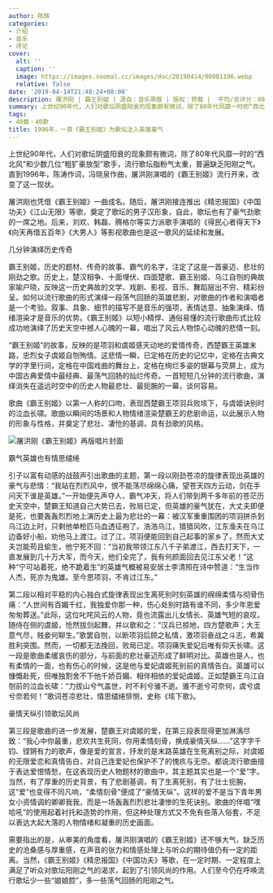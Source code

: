 ```yaml
---
author: 陈辉
categories:
- 介绍
- 音乐
- 评论
cover:
  alt: ''
  caption: ''
  image: https://images.soomal.cc/images/doc/20190414/00081196.webp
  relative: false
date: '2019-04-14T21:48:24+08:00'
description: 屠洪刚 | 霸王别姬 | 源自：音乐周报 | 版权：转载 |  平均/总评分：08.50/17
summary: 上世纪90年代，人们对歌坛阴盛阳衰的现象颇有微词，除了80年代风靡一时的“西北风”和少数几位“粗犷豪放型”歌手，流行歌坛脂粉气太重，普遍缺乏阳刚之气。直到1996年，陈涛作词，冯晓泉作曲，屠洪刚演唱的《霸王别姬》流行开来，改变了这一现状……
tags:
- 40载・40歌
title: 1996年，一首《霸王别姬》为歌坛注入英雄豪气
---
```


上世纪90年代，人们对歌坛阴盛阳衰的现象颇有微词，除了80年代风靡一时的“西北风”和少数几位“粗犷豪放型”歌手，流行歌坛脂粉气太重，普遍缺乏阳刚之气。直到1996年，陈涛作词，冯晓泉作曲，屠洪刚演唱的《霸王别姬》流行开来，改变了这一现状。

屠洪刚也凭借《霸王别姬》一曲成名。随后，屠洪刚接连推出《精忠报国》《中国功夫》《江山无限》等歌，奠定了歌坛的男子汉形象，自此，歌坛也有了豪气劲歌的一席之地。后来，刘欢、韩磊、腾格尔等实力派歌手演唱的《得民心者得天下》《向天再借五百年》《大男人》等影视歌曲也是这一歌风的延续和发展。

几分钟演绎历史传奇

霸王别姬，历史的题材、传奇的故事、霸气的名字，注定了这是一首豪迈、悲壮的刚劲之歌。历史上，楚汉相争、十面埋伏、四面楚歌、霸王别姬、乌江自刎的典故家喻户晓，反映这一历史典故的文学、戏剧、影视、音乐、舞蹈层出不穷、精彩纷呈。如何以流行歌曲的形式演绎一段荡气回肠的英雄悲剧，对歌曲的作者和演唱者是一个考验。叙事、具象、细节的描写不是音乐的强项，表情达意、抽象演绎、情绪渲染才是音乐的优势。《霸王别姬》以短小精悍、通俗易懂的流行歌曲形式比较成功地演绎了历史天空中撼人心魄的一幕，唱出了风云人物惊心动魄的悲情一刻。

“霸王别姬”的故事，反映的是项羽和虞姬感天动地的爱情传奇，西楚霸王英雄末路，忠烈女子虞姬自刎殉情。这悲情一瞬，已定格在历史的记忆中，定格在古典文学的字里行间，定格在中国戏曲的舞台上，定格在绚烂多姿的银幕与荧屏上，成为中国古典爱情中最经典、最荡气回肠的灿烂传奇。一首短短几分钟的流行歌曲，演绎消失在遥远时空中的历史人物最悲壮、最扼腕的一幕，谈何容易。

歌曲《霸王别姬》以第一人称的口吻，表现西楚霸王项羽兵败垓下，与虞姬诀别时的泣血长啸。歌曲以瞬间的场景和人物情绪渲染楚霸王的悲剧命运，以此展示人物的形象与性格，并奠定了悲壮、凄怆的基调，具有劲歌的风格。

![屠洪刚《霸王别姬》再版唱片封面](https://images.soomal.cc/images/doc/20190414/00081196.webp)





霸气英雄也有情思缱绻

引子以富有动感的战鼓声引出歌曲的主题，第一段以刚劲苍凉的旋律表现出英雄的豪气与悲情：“我站在烈烈风中，恨不能荡尽绵绵心痛，望苍天四方云动，剑在手问天下谁是英雄。”一开始便先声夺人，霸气冲天，将人们带到两千多年前的苍茫历史天空中，楚霸王知道自己大势已去，败局已定，但英雄的豪气犹在，大丈夫即便是死，也要轰轰烈烈地上演历史上最为悲壮的一幕：被汉军重重围困的项羽拼杀到乌江边上时，只剩他单枪匹马血透征袍了。浩浩乌江，猎猎风吹，江东渔夫在乌江边备好小船，劝他马上渡江。过了江，项羽便能回到自己起事的家乡了，然而大丈夫岂能苟且偷生，他宁死不回：“当初我带领江东八千子弟渡江，西去打天下，一直发展到几十万大军，而今天，他们全完了，我有何颜面回去见江东父老！”这种“宁可站着死，绝不跪着生”的英雄气概被易安居士李清照在诗中赞道：“生当作人杰，死亦为鬼雄。至今思项羽，不肯过江东。”

第二段以相对平稳的内心独白式旋律表现出生离死别时刻英雄的绵绵柔情与彻骨伤痛：“人世间有百媚千红，我独爱你那一种，伤心处别时路有谁不同，多少年恩爱匆匆葬送。”此际，这位叱咤风云的人物，竟也流露出儿女情长、英雄气短的哀叹。随侍在侧的虞姬，怆然拔剑起舞，并以歌和之：“汉兵已掠地，四方楚歌声；大王意气尽，贱妾何聊生。”歌罢自刎，以断项羽后顾之私情，激项羽奋战之斗志，希冀胜利突围。然而，一切都无法挽回，败局已定。项羽痛失爱妃后唯有仰天长啸。这一段是歌曲柔缓哀伤的部分，与前面的悲壮豪迈形成了鲜明对比。英雄也是人，也有柔情的一面，也有伤心的时候，这是他与爱妃虞姬死别前的真情告白。英雄可以慷慨赴死，但唯独割舍不下他千娇百媚、相伴相依的爱妃虞姬。正如楚霸王乌江自刎前的泣血长啸：“力拔山兮气盖世，时不利兮骓不逝。骓不逝兮可奈何，虞兮虞兮奈若何！”歌词苍凉悲壮，情思缱绻悱恻，史称《垓下歌》。

豪情天纵引领歌坛风尚

第三段是歌曲的进一步发展，楚霸王对虞姬的爱，在第三段表现得更加淋漓尽致：“我心中你最重，悲欢共生死同，你用柔情刻骨，换成豪情天纵……”这字字千钧、铿锵有力的歌声，像是爱的宣言，抒发的是末路英雄在生死离别之际，对虞姬的无限爱恋和真情告白，对自己连爱妃也保护不了的愧疚与无奈。都说流行歌曲擅于表达爱恨情愁，在这表现历史人物题材的歌曲中，其主题其实也是一个“爱”字。当然，有了厚重的历史背景，有了悲剧基调，有了生离死别，有了壮士扼腕，这“爱”也变得不同凡响，“柔情刻骨”便成了“豪情天纵”。这样的爱不是当下青年男女小资情调的卿卿我我，而是一场轰轰烈烈悲壮凄惨的生死诀别。歌曲的伴唱“嘿哈吼”的使用起着衬托和造势的作用，但这种处理方式又不免有些落入俗套，不足以表达大起大落的人物情绪和凝重的历史画面。

需要指出的是，从审美的角度看，屠洪刚演唱的《霸王别姬》还不够大气，缺乏历史的沧桑感与厚重感，在声音的张力和情感处理上与听众的期待值仍有一定的距离。当然，《霸王别姬》《精忠报国》《中国功夫》等歌，在一定时期、一定程度上满足了听众对歌坛阳刚之气的渴求，起到了引领风尚的作用。人们至今仍在呼唤流行歌坛少一些“娘娘腔”，多一些荡气回肠的阳刚之气。
